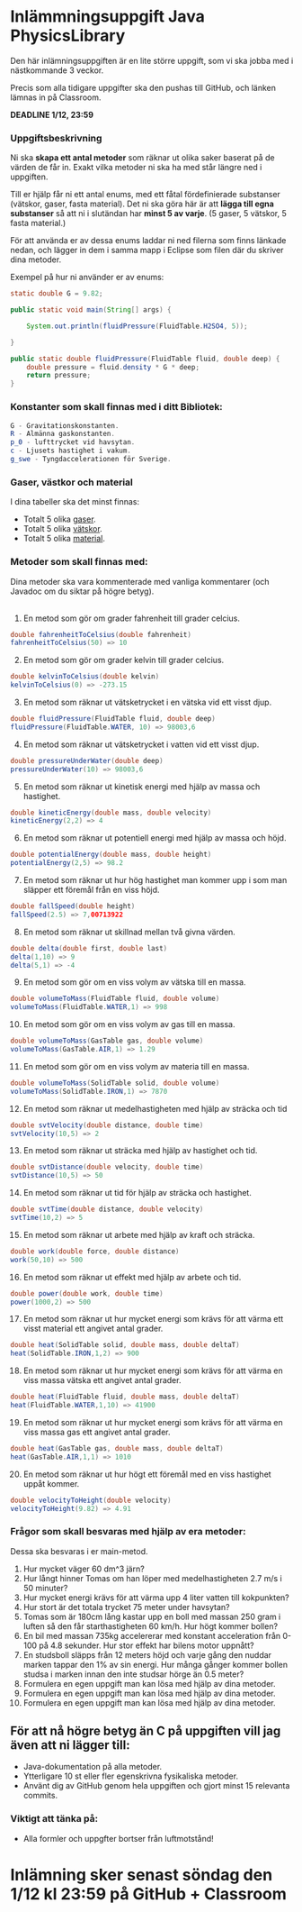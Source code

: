 # Inlämmningsuppgift Java PhysicsLibrary

Den här inlämningsuppgiften är en lite större uppgift, som vi ska jobba med i nästkommande 3 veckor. 

Precis som alla tidigare uppgifter ska den pushas till GitHub, och länken lämnas in på Classroom.

**DEADLINE 1/12, 23:59**

### Uppgiftsbeskrivning
Ni ska **skapa ett antal metoder** som räknar ut olika saker baserat på de värden de får in. Exakt vilka metoder ni ska ha med står längre ned i uppgiften.

Till er hjälp får ni ett antal enums, med ett fåtal fördefinierade substanser (vätskor, gaser, fasta material). Det ni ska göra här är att **lägga till egna substanser** så att ni i slutändan har **minst 5 av varje**. (5 gaser, 5 vätskor, 5 fasta material.)

För att använda er av dessa enums laddar ni ned filerna som finns länkade nedan, och lägger in dem i samma mapp i Eclipse som filen där du skriver dina metoder.

Exempel på hur ni använder er av enums:
```java
static double G = 9.82;

public static void main(String[] args) {

	System.out.println(fluidPressure(FluidTable.H2SO4, 5)); 

}

public static double fluidPressure(FluidTable fluid, double deep) {
	double pressure = fluid.density * G * deep;
	return pressure;
}
```

### Konstanter som skall finnas med i ditt Bibliotek:
```java
G - Gravitationskonstanten.
R - Almänna gaskonstanten.
p_0 - lufttrycket vid havsytan.
c - Ljusets hastighet i vakum.
g_swe - Tyngdaccelerationen för Sverige.
```

### Gaser, västkor och material
I dina tabeller ska det minst finnas:
* Totalt 5 olika [gaser](https://github.com/NTI-Kronhus/TE18C-PRRPRR01/blob/master/Heml%C3%A4xor/v45/enums/GasTable.java). 
* Totalt 5 olika [vätskor](https://github.com/NTI-Kronhus/TE18C-PRRPRR01/blob/master/Heml%C3%A4xor/v45/enums/FluidTable.java).
* Totalt 5 olika [material](https://github.com/NTI-Kronhus/TE18C-PRRPRR01/blob/master/Heml%C3%A4xor/v45/enums/SolidTable.java).

### Metoder som skall finnas med:
Dina metoder ska vara kommenterade med vanliga kommentarer (och Javadoc om du siktar på högre betyg). <br><br>
1. En metod som gör om grader fahrenheit till grader celcius.
```java
double fahrenheitToCelsius(double fahrenheit)
fahrenheitToCelsius(50) => 10
```

2. En metod som gör om grader kelvin till grader celcius.
```java
double kelvinToCelsius(double kelvin)
kelvinToCelsius(0) => -273.15
```

3. En metod som räknar ut vätsketrycket i en vätska vid ett visst djup.
```java
double fluidPressure(FluidTable fluid, double deep)
fluidPressure(FluidTable.WATER, 10) => 98003,6
```

4. En metod som räknar ut vätsketrycket i vatten vid ett visst djup.
```java
double pressureUnderWater(double deep)
pressureUnderWater(10) => 98003,6
```

5. En metod som räknar ut kinetisk energi med hjälp av massa och hastighet.
```java
double kineticEnergy(double mass, double velocity)
kineticEnergy(2,2) => 4
```

6. En metod som räknar ut potentiell energi med hjälp av massa och höjd.
```java
double potentialEnergy(double mass, double height)
potentialEnergy(2,5) => 98.2
```

7. En metod som räknar ut hur hög hastighet man kommer upp i som man släpper ett föremål från en viss höjd.
```java
double fallSpeed(double height)
fallSpeed(2.5) => 7,00713922
```

8. En metod som räknar ut skillnad mellan två givna värden.
```java
double delta(double first, double last)
delta(1,10) => 9
delta(5,1) => -4
```

9. En metod som gör om en viss volym av vätska till en massa.
```java
double volumeToMass(FluidTable fluid, double volume)
volumeToMass(FluidTable.WATER,1) => 998
```

10. En metod som gör om en viss volym av gas till en massa.
```java
double volumeToMass(GasTable gas, double volume)
volumeToMass(GasTable.AIR,1) => 1.29
```

11. En metod som gör om en viss volym av materia till en massa.
```java
double volumeToMass(SolidTable solid, double volume)
volumeToMass(SolidTable.IRON,1) => 7870
```

12. En metod som räknar ut medelhastigheten med hjälp av sträcka och tid
```java
double svtVelocity(double distance, double time)
svtVelocity(10,5) => 2
```

13. En metod som räknar ut sträcka med hjälp av hastighet och tid.
```java
double svtDistance(double velocity, double time)
svtDistance(10,5) => 50
```

14. En metod som räknar ut tid för hjälp av sträcka och hastighet.
```java
double svtTime(double distance, double velocity)
svtTime(10,2) => 5
```

15. En metod som räknar ut arbete med hjälp av kraft och sträcka.
```java
double work(double force, double distance)
work(50,10) => 500
```

16. En metod som räknar ut effekt med hjälp av arbete och tid.
```java
double power(double work, double time)
power(1000,2) => 500
```

17. En metod som räknar ut hur mycket energi som krävs för att värma ett visst material ett angivet antal grader.
```java
double heat(SolidTable solid, double mass, double deltaT)
heat(SolidTable.IRON,1,2) => 900
```

18. En metod som räknar ut hur mycket energi som krävs för att värma en viss massa vätska ett angivet antal grader.
```java
double heat(FluidTable fluid, double mass, double deltaT)
heat(FluidTable.WATER,1,10) => 41900
```

19. En metod som räknar ut hur mycket energi som krävs för att värma en viss massa gas ett angivet antal grader.
```java
double heat(GasTable gas, double mass, double deltaT)
heat(GasTable.AIR,1,1) => 1010
```

20. En metod som räknar ut hur högt ett föremål med en viss hastighet uppåt kommer.
```java
double velocityToHeight(double velocity)
velocityToHeight(9.82) => 4.91 
```


### Frågor som skall besvaras med hjälp av era metoder:
Dessa ska besvaras i er main-metod.
1. Hur mycket väger 60 dm^3 järn?
2. Hur långt hinner Tomas om han löper med medelhastigheten 2.7 m/s i 50 minuter?
3. Hur mycket energi krävs för att värma upp 4 liter vatten till kokpunkten?
4. Hur stort är det totala trycket 75 meter under havsytan?
5. Tomas som är 180cm lång kastar upp en boll med massan 250 gram i luften så den får starthastigheten 60 km/h. Hur högt kommer bollen?
6. En bil med massan 735kg accelererar med konstant acceleration från 0-100 på 4.8 sekunder. Hur stor effekt har bilens motor uppnått?
7. En studsboll släpps från 12 meters höjd och varje gång den nuddar marken tappar den 1% av sin energi. Hur många gånger kommer bollen studsa i marken innan den inte studsar hörge än 0.5 meter?
8. Formulera en egen uppgift man kan lösa med hjälp av dina metoder.
9. Formulera en egen uppgift man kan lösa med hjälp av dina metoder.
10. Formulera en egen uppgift man kan lösa med hjälp av dina metoder.

## För att nå högre betyg än C på uppgiften vill jag även att ni lägger till:
* Java-dokumentation på alla metoder.
* Ytterligare 10 st eller fler egenskrivna fysikaliska metoder.
* Använt dig av GitHub genom hela uppgiften och gjort minst 15 relevanta commits.


### Viktigt att tänka på:
* Alla formler och uppgfter bortser från luftmotstånd!

# Inlämning sker senast söndag den 1/12 kl 23:59 på GitHub + Classroom
